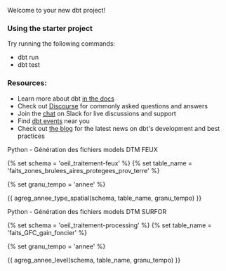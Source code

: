 Welcome to your new dbt project!

### Using the starter project

Try running the following commands:
- dbt run
- dbt test


### Resources:
- Learn more about dbt [in the docs](https://docs.getdbt.com/docs/introduction)
- Check out [Discourse](https://discourse.getdbt.com/) for commonly asked questions and answers
- Join the [chat](https://community.getdbt.com/) on Slack for live discussions and support
- Find [dbt events](https://events.getdbt.com) near you
- Check out [the blog](https://blog.getdbt.com/) for the latest news on dbt's development and best practices




Python - Génération des fichiers models DTM FEUX

{% set schema = 'oeil_traitement-feux' %}
{% set table_name = 'faits_zones_brulees_aires_protegees_prov_terre' %}

{% set granu_tempo = 'annee' %}

{{ agreg_annee_type_spatial(schema, table_name, granu_tempo) }}


Python - Génération des fichiers models DTM SURFOR

{% set schema = 'oeil_traitement-processing' %}
{% set table_name = 'faits_GFC_gain_foncier' %}

{% set granu_tempo = 'annee' %}

{{ agreg_annee_level(schema, table_name, granu_tempo) }}